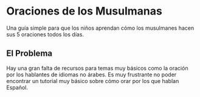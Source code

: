 # Oraciones de los Musulmanas
Una guía simple para que los niños aprendan cómo los musulmanes hacen sus 5 oraciones todos los días.

## El Problema
Hay una gran falta de recursos para temas muy básicos como la oración por los hablantes de idiomas no árabes. Es muy frustrante no poder encontrar un tutorial muy básico sobre cómo orar por los que hablan Español.